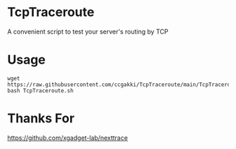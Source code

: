 # TcpTraceroute
A convenient script to test your server's routing by TCP
# Usage
```shell
wget https://raw.githubusercontent.com/ccgakki/TcpTraceroute/main/TcpTraceroute.sh
bash TcpTraceroute.sh
```
# Thanks For
https://github.com/xgadget-lab/nexttrace
